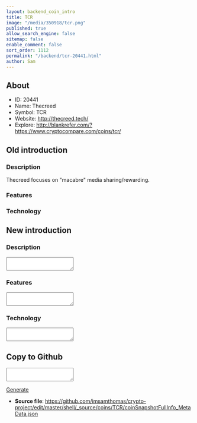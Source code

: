 ```yaml
---
layout: backend_coin_intro
title: TCR
image: "/media/350918/tcr.png"
published: true
allow_search_engine: false
sitemap: false
enable_comment: false
sort_order: 1112
permalink: "/backend/tcr-20441.html"
author: Sam
---
```


## About

- ID: 20441
- Name: Thecreed
- Symbol: TCR
- Website: http://thecreed.tech/
- Explore: http://blankrefer.com/?https://www.cryptocompare.com/coins/tcr/


## Old introduction

### Description

<p>Thecreed focuses on "macabre" media sharing/rewarding. </p>

### Features


### Technology




## New introduction


### Description
<textarea id="meta_description" name="description"></textarea>

### Features
<textarea id="meta_features" name="features"></textarea>

### Technology
<textarea id="meta_technology" name="technology"></textarea>


## Copy to Github

<textarea id="coinsnapshotfullinfo_metadata"></textarea>

<a href="#gen" onclick="generateMetaDatJson()">Generate</a>

- **Source file**: <a href="https://github.com/imsamthomas/crypto-project/edit/master/shell/_source/coins/TCR/coinSnapshotFullInfo_MetaData.json">https://github.com/imsamthomas/crypto-project/edit/master/shell/_source/coins/TCR/coinSnapshotFullInfo_MetaData.json</a>

